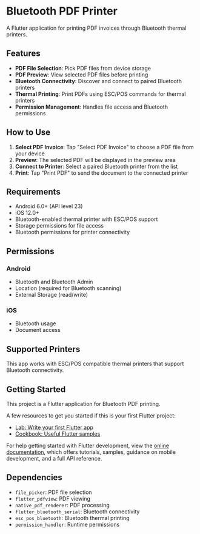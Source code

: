 # Bluetooth PDF Printer

A Flutter application for printing PDF invoices through Bluetooth thermal printers.

## Features

- **PDF File Selection**: Pick PDF files from device storage
- **PDF Preview**: View selected PDF files before printing
- **Bluetooth Connectivity**: Discover and connect to paired Bluetooth printers
- **Thermal Printing**: Print PDFs using ESC/POS commands for thermal printers
- **Permission Management**: Handles file access and Bluetooth permissions

## How to Use

1. **Select PDF Invoice**: Tap "Select PDF Invoice" to choose a PDF file from your device
2. **Preview**: The selected PDF will be displayed in the preview area
3. **Connect to Printer**: Select a paired Bluetooth printer from the list
4. **Print**: Tap "Print PDF" to send the document to the connected printer

## Requirements

- Android 6.0+ (API level 23)
- iOS 12.0+
- Bluetooth-enabled thermal printer with ESC/POS support
- Storage permissions for file access
- Bluetooth permissions for printer connectivity

## Permissions

### Android
- Bluetooth and Bluetooth Admin
- Location (required for Bluetooth scanning)
- External Storage (read/write)

### iOS
- Bluetooth usage
- Document access

## Supported Printers

This app works with ESC/POS compatible thermal printers that support Bluetooth connectivity.

## Getting Started

This project is a Flutter application for Bluetooth PDF printing.

A few resources to get you started if this is your first Flutter project:

- [Lab: Write your first Flutter app](https://docs.flutter.dev/get-started/codelab)
- [Cookbook: Useful Flutter samples](https://docs.flutter.dev/cookbook)

For help getting started with Flutter development, view the
[online documentation](https://docs.flutter.dev/), which offers tutorials,
samples, guidance on mobile development, and a full API reference.

## Dependencies

- `file_picker`: PDF file selection
- `flutter_pdfview`: PDF viewing
- `native_pdf_renderer`: PDF processing
- `flutter_bluetooth_serial`: Bluetooth connectivity
- `esc_pos_bluetooth`: Bluetooth thermal printing
- `permission_handler`: Runtime permissions
